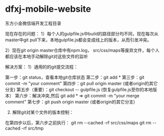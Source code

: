 # dfxj-mobile-website
东方小金微信端开发工程目录

现在存在的问题：
1）每个人的gulpfile.js中build的路径部分均不同，现在每次从master中git pull下来，本地gulpfile.js都会变成线上的版本，从而引发冲突。

2）现在git origin master仓库中有npm.log， src/css/maps等废弃文件，每个人都应该在本地手动解除git对这些文件的监听

解决方案：
1）通用的的git提交流程：

第一步：git status，查看本地git仓库状态
第二步：git add *
第三步：git commit -m "your comment"
第四步：git pull origin master (或者origin的其它分支)
第五步（重要）：git checkout -- gulpfile.js (恢复gulpfile.js至你的本地版本）
第六步：解决冲突,然后 git add * => git commit -m "your merge comment"
第七步：git push origin master (或者origin的其它分支)

2) 解除git对某个文件的版本控制：

在第四步以后，第六步之前执行：
git rm --cached -rf src/css/maps
git rm --cached -rf src/tmp